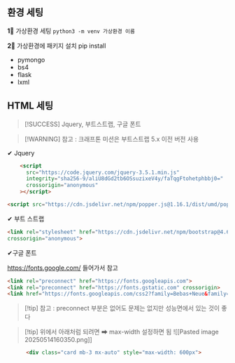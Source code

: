 

## 환경 세팅 

**1‍⃣** 가상환경 세팅 
`python3 -m venv 가상환경 이름`


**2‍⃣** 가상환경에 패키지 설치 pip install
- pymongo
- bs4
- flask
- lxml


## HTML 세팅 

> [!SUCCESS] Jquery, 부트스트랩, 구글 폰트

> [!WARNING] 참고 : 크래프톤 미션은 부트스트랩 5.x 이전 버전 사용

✔ Jquery
```html
    <script
      src="https://code.jquery.com/jquery-3.5.1.min.js"
      integrity="sha256-9/aliU8dGd2tb6OSsuzixeV4y/faTqgFtohetphbbj0="
      crossorigin="anonymous"
    ></script>

<script src="https://cdn.jsdelivr.net/npm/popper.js@1.16.1/dist/umd/popper.min.js" integrity="sha384-9/reFTGAW83EW2RDu2S0VKaIzap3H66lZH81PoYlFhbGU+6BZp6G7niu735Sk7lN" crossorigin="anonymous"></script> 
```


✔ 부트 스트랩 
```html
<link rel="stylesheet" href="https://cdn.jsdelivr.net/npm/bootstrap@4.6.0/dist/css/bootstrap.min.css" integrity="sha384-B0vP5xmATw1+K9KRQjQERJvTumQW0nPEzvF6L/Z6nronJ3oUOFUFpCjEUQouq2+l" 
crossorigin="anonymous"> 
```


✔구글 폰트 

https://fonts.google.com/ 들어가서 참고

```html
<link rel="preconnect" href="https://fonts.googleapis.com">
<link rel="preconnect" href="https://fonts.gstatic.com" crossorigin>
<link href="https://fonts.googleapis.com/css2?family=Bebas+Neue&family=Share+Tech&display=swap" rel="stylesheet">
```

>[!tip] 참고 : preconnect 부분은 없어도 문제는 없지만 성능면에서 있는 것이 좋다




>[!tip] 위에서 아래처럼 되려면 ➡ max-width 설정하면 됨 
![[Pasted image 20250514160350.png]]
```html
      <div class="card mb-3 mx-auto" style="max-width: 600px">
```

